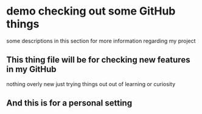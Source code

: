 # demo checking out some GitHub things
some descriptions in this section for more information regarding my project
## This thing file will be for checking new features in my GitHub
nothing overly new just trying things out out of learning or curiosity
## And this is for a personal setting

